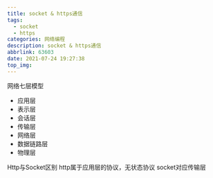 ```yaml
---
title: socket & https通信
tags:
  - socket
  - https
categories: 网络编程
description: socket & https通信
abbrlink: 63603
date: 2021-07-24 19:27:38
top_img:
---
```


网络七层模型

- 应用层
- 表示层
- 会话层
- 传输层
- 网络层
- 数据链路层
- 物理层

Http与Socket区别
http属于应用层的协议，无状态协议
socket对应传输层
